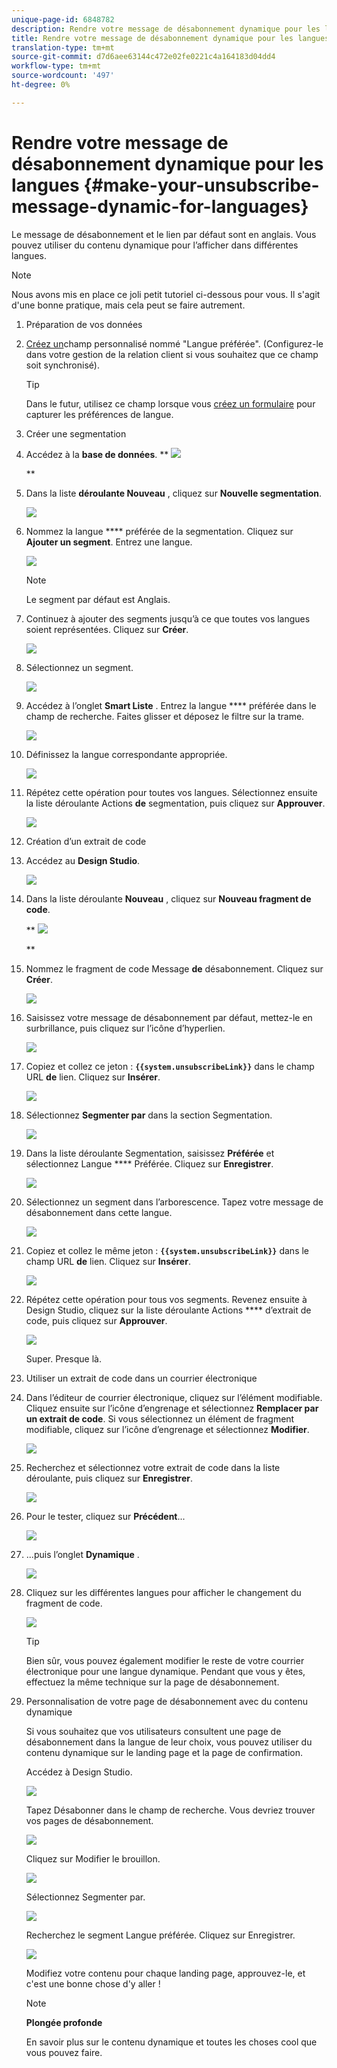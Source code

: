 ```yaml
---
unique-page-id: 6848782
description: Rendre votre message de désabonnement dynamique pour les langues - Documents marketing - Documentation du produit
title: Rendre votre message de désabonnement dynamique pour les langues
translation-type: tm+mt
source-git-commit: d7d6aee63144c472e02fe0221c4a164183d04dd4
workflow-type: tm+mt
source-wordcount: '497'
ht-degree: 0%

---
```



# Rendre votre message de désabonnement dynamique pour les langues {#make-your-unsubscribe-message-dynamic-for-languages}

Le message de désabonnement et le lien par défaut sont en anglais. Vous pouvez utiliser du contenu dynamique pour l’afficher dans différentes langues.

>[!NOTE]
>
>Nous avons mis en place ce joli petit tutoriel ci-dessous pour vous. Il s&#39;agit d&#39;une bonne pratique, mais cela peut se faire autrement.

1. Préparation de vos données
1. [Créez un](../../../../product-docs/administration/field-management/create-a-custom-field-in-marketo.md)champ personnalisé nommé &quot;Langue préférée&quot;. (Configurez-le dans votre gestion de la relation client si vous souhaitez que ce champ soit synchronisé).

   >[!TIP]
   >
   >Dans le futur, utilisez ce champ lorsque vous [créez un formulaire](../../../../product-docs/demand-generation/forms/creating-a-form/create-a-form.md) pour capturer les préférences de langue.

1. Créer une segmentation
1. Accédez à la **base de données**.
** ![](assets/db.png)

   **

1. Dans la liste **déroulante Nouveau** , cliquez sur **Nouvelle segmentation**.

   ![](assets/two.png)

1. Nommez la langue **** préférée de la segmentation. Cliquez sur **Ajouter un segment**. Entrez une langue.

   ![](assets/image2015-3-9-8-3a33-3a44.png)

   >[!NOTE]
   >
   >Le segment par défaut est Anglais.

1. Continuez à ajouter des segments jusqu’à ce que toutes vos langues soient représentées. Cliquez sur **Créer**.

   ![](assets/image2015-3-9-8-3a38-3a5.png)

1. Sélectionnez un segment.

   ![](assets/image2015-3-9-8-3a38-3a17.png)

1. Accédez à l’onglet **Smart Liste** . Entrez la langue **** préférée dans le champ de recherche. Faites glisser et déposez le filtre sur la trame.

   ![](assets/six.png)

1. Définissez la langue correspondante appropriée.

   ![](assets/seven.png)

1. Répétez cette opération pour toutes vos langues. Sélectionnez ensuite la liste déroulante Actions **de** segmentation, puis cliquez sur **Approuver**.

   ![](assets/image2015-3-9-8-3a39-3a36.png)

1. Création d’un extrait de code
1. Accédez au **Design Studio**.

   ![](assets/ds.png)

1. Dans la liste déroulante **Nouveau** , cliquez sur **Nouveau fragment de code**.

   ** ![](assets/ten.png)

   **

1. Nommez le fragment de code Message **de** désabonnement. Cliquez sur **Créer**.

   ![](assets/image2015-3-9-8-3a40-3a54.png)

1. Saisissez votre message de désabonnement par défaut, mettez-le en surbrillance, puis cliquez sur l’icône d’hyperlien.

   ![](assets/image2015-3-9-8-3a41-3a47.png)

1. Copiez et collez ce jeton : **`{{system.unsubscribeLink}}`** dans le champ URL **de** lien. Cliquez sur **Insérer**.

   ![](assets/image2015-3-9-8-3a43-3a17.png)

1. Sélectionnez **Segmenter par** dans la section Segmentation.

   ![](assets/image2015-3-9-8-3a44-3a16.png)

1. Dans la liste déroulante Segmentation, saisissez **Préférée** et sélectionnez Langue **** Préférée. Cliquez sur **Enregistrer**.

   ![](assets/image2015-3-9-8-3a44-3a32.png)

1. Sélectionnez un segment dans l’arborescence. Tapez votre message de désabonnement dans cette langue.

   ![](assets/image2015-3-9-8-3a45-3a43.png)

1. Copiez et collez le même jeton : **`{{system.unsubscribeLink}}`** dans le champ URL **de** lien. Cliquez sur **Insérer**.

   ![](assets/image2015-3-9-8-3a47-3a4.png)

1. Répétez cette opération pour tous vos segments. Revenez ensuite à Design Studio, cliquez sur la liste déroulante Actions **** d’extrait de code, puis cliquez sur **Approuver**.

   ![](assets/image2015-3-9-8-3a47-3a34.png)

   Super. Presque là.

1. Utiliser un extrait de code dans un courrier électronique
1. Dans l’éditeur de courrier électronique, cliquez sur l’élément modifiable. Cliquez ensuite sur l’icône d’engrenage et sélectionnez **Remplacer par un extrait de code**. Si vous sélectionnez un élément de fragment modifiable, cliquez sur l’icône d’engrenage et sélectionnez **Modifier**.

   ![](assets/4.1.png)

1. Recherchez et sélectionnez votre extrait de code dans la liste déroulante, puis cliquez sur **Enregistrer**.

   ![](assets/image2015-3-9-8-3a50-3a16.png)

1. Pour le tester, cliquez sur **Précédent**...

   ![](assets/4.3.png)

1. ...puis l’onglet **Dynamique** .

   ![](assets/4.4.png)

1. Cliquez sur les différentes langues pour afficher le changement du fragment de code.

   ![](assets/4.5.png)

   >[!TIP]
   >
   >Bien sûr, vous pouvez également modifier le reste de votre courrier électronique pour une langue dynamique. Pendant que vous y êtes, effectuez la même technique sur la page de désabonnement.

1. Personnalisation de votre page de désabonnement avec du contenu dynamique

   Si vous souhaitez que vos utilisateurs consultent une page de désabonnement dans la langue de leur choix, vous pouvez utiliser du contenu dynamique sur le landing page et la page de confirmation.

   Accédez à Design Studio.

   ![](assets/ds.png)

   Tapez Désabonner dans le champ de recherche. Vous devriez trouver vos pages de désabonnement.

   ![](assets/image2015-3-9-8-3a51-3a53.png)

   Cliquez sur Modifier le brouillon.

   ![](assets/image2015-3-9-8-3a52-3a23.png)

   Sélectionnez Segmenter par.

   ![](assets/image2015-3-9-8-3a52-3a57.png)

   Recherchez le segment Langue préférée. Cliquez sur Enregistrer.

   ![](assets/image2015-3-9-8-3a53-3a54.png)

   Modifiez votre contenu pour chaque landing page, approuvez-le, et c&#39;est une bonne chose d&#39;y aller !

   >[!NOTE]
   >
   >**Plongée profonde**
   >
   >
   >En savoir plus sur le contenu [](../../../../product-docs/personalization/segmentation-and-snippets/segmentation/understanding-dynamic-content.md) dynamique et toutes les choses cool que vous pouvez faire.

